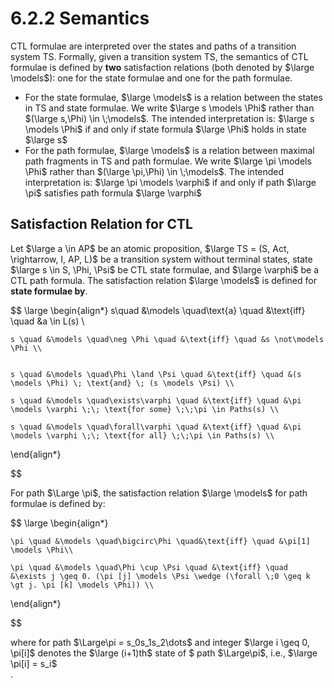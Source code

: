 # 6.2.2 Semantics

CTL formulae are interpreted over the states and paths of a transition system TS. Formally, given a transition system TS, the semantics of CTL formulae is defined by **two** satisfaction relations (both denoted by $\large \models$): one for the state formulae and one for the path formulae.

- For the state formulae, $\large \models$ is a relation between the states in TS and state formulae. We write $\large s \models \Phi$ rather than $(\large s,\Phi) \in \;\models$. The intended interpretation is: $\large s \models \Phi$ if and only if state formula $\large \Phi$ holds in state $\large s$ 
- For the path formulae, $\large \models$ is a relation between maximal path fragments in TS and path formulae. We write $\large \pi \models \Phi$ rather than $(\large \pi,\Phi) \in \;\models$. The intended interpretation is: $\large \pi \models \varphi$ if and only if path $\large \pi$ satisfies path formula $\large \varphi$ 

## Satisfaction Relation for CTL

Let $\large a \in AP$ be an atomic proposition, $\large TS = (S, Act, \rightarrow, I, AP, L)$ be a transition system without terminal states, state $\large s \in S, \Phi, \Psi$ be CTL state formulae, and $\large \varphi$ be a CTL path formula. The satisfaction relation $\large \models$ is defined for **state formulae by**.

$$
\large
\begin{align*}
    s\quad &\models \quad\text{a} \quad  &\text{iff} \quad &a \in L(s) \\

	s \quad &\models \quad\neg \Phi \quad &\text{iff} \quad &s \not\models \Phi \\

    
    s \quad &\models \quad\Phi \land \Psi \quad &\text{iff} \quad &(s \models \Phi) \; \text{and} \; (s \models \Psi) \\

	s \quad &\models \quad\exists\varphi \quad &\text{iff} \quad &\pi \models \varphi \;\; \text{for some} \;\;\pi \in Paths(s) \\
	
    s \quad &\models \quad\forall\varphi \quad &\text{iff} \quad &\pi \models \varphi \;\; \text{for all} \;\;\pi \in Paths(s) \\
\end{align*}

$$

For path $\Large \pi$, the satisfaction relation $\large \models$  for path formulae is defined by:

$$
\large
\begin{align*}


	\pi \quad &\models \quad\bigcirc\Phi \quad&\text{iff} \quad &\pi[1] \models \Phi\\
    
    \pi \quad &\models \quad\Phi \cup \Psi \quad &\text{iff} \quad &\exists j \geq 0. (\pi [j] \models \Psi \wedge (\forall \;0 \geq k \gt j. \pi [k] \models \Phi)) \\

\end{align*}

$$

where for path $\Large\pi = s_0s_1s_2\dots$ and integer $\large i \geq 0, \pi[i]$ denotes the $\large (i+1)th$ state of $ path $\Large\pi$, i.e., $\large \pi[i] = s_i$  
.


